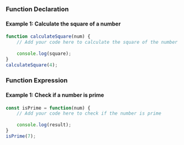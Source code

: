 ### Function Declaration

#### Example 1: Calculate the square of a number
```javascript
function calculateSquare(num) {
    // Add your code here to calculate the square of the number
    
    console.log(square);
}
calculateSquare(4); 
```


### Function Expression

#### Example 1: Check if a number is prime
```javascript
const isPrime = function(num) {
    // Add your code here to check if the number is prime
    
    console.log(result);
}
isPrime(7); 
```

